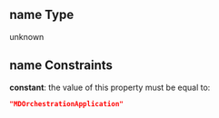 ## name Type

unknown

## name Constraints

**constant**: the value of this property must be equal to:

```json
"MDOrchestrationApplication"
```
